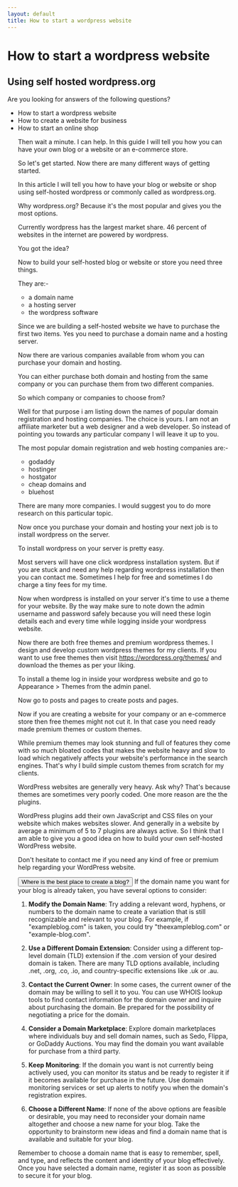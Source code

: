 ```yaml
---
layout: default
title: How to start a wordpress website
---
```


<h1>How to start a wordpress website</h1>
<h2 class="sub-title">Using self hosted wordpress.org</h2>

<p>Are you looking for answers of the following questions?</p>

<ul>
<li>How to start a wordpress website</li>
<li>How to create a website for business</li>
<li>How to start an online shop</li>

<p>Then wait a minute. I can help. In this guide I will tell you how you can have your own blog or a website or an e-commerce store.</p>

<p>So let's get started. Now there are many different ways of getting started.</p>

<p>In this article I will tell you how to have your blog or website or shop using self-hosted wordpress or commonly called as wordpress.org.</p>

<p>Why wordpress.org? Because it's the most popular and gives you the most options.</p>

<p>Currently wordpress has the largest market share. 46 percent of websites in the internet are powered by wordpress.</p>

<p>You got the idea?</p>

<p>Now to build your self-hosted blog or website or store you need three things.</p>

<p>They are:-</p>

<ul>
<li>a domain name</li>
<li>a hosting server</li>
<li>the wordpress software</li>
</ul>

<p>Since we are building a self-hosted website we have to purchase the first two items. Yes you need to purchase a domain name and a hosting server.</p>

<p>Now there are various companies available from whom you can purchase your domain and hosting.</p>

<p>You can either purchase both domain and hosting from the same company or you can purchase them from two different companies.</p>

<p>So which company or companies to choose from?</p>

<p>Well for that purpose i am listing down the names of popular domain registration and hosting companies. The choice is yours. I am not an affiliate marketer but a web designer and a web developer. So instead of pointing you towards any particular company I will leave it up to you.

<p>The most popular domain registration and web hosting companies are:-</p>

<ul>
<li>godaddy</li>
<li>hostinger</li>
<li>hostgator</li>
<li>cheap domains and</li>
<li>bluehost</li>
</ul>

<p>There are many more companies. I would suggest you to do more research on this particular topic.</p>

<p>Now once you purchase your domain and hosting your next job is to install wordpress on the server.</p>

<p>To install wordpress on your server is pretty easy.</p>

<p>Most servers will have one click wordpress installation system. But if you are stuck and need any help regarding wordpress installation then you can contact me. Sometimes I help for free and sometimes I do charge a tiny fees for my time.</p>

<p>Now when wordpress is installed on your server it's time to use a theme for your website. By the way make sure to note down the admin username and password safely because you will need these login details each and every time while logging inside your wordpress website.</p>

<p>Now there are both free themes and premium wordpress themes. I design and develop custom wordpress themes for my clients. If you want to use free themes then visit <a href="https://wordpress.org/themes/">https://wordpress.org/themes/</a> and download the themes as per your liking.</p>

<p>To install a theme log in inside your wordpress website and go to Appearance > Themes from the admin panel.</p>

<p>Now go to posts and pages to create posts and pages.</p>

<p>Now if you are creating a website for your company or an e-commerce store then free themes might not cut it. In that case you need ready made premium themes or custom themes.</p>

<p>While premium themes may look stunning and full of features they come with so much bloated codes that makes the website heavy and slow to load which negatively affects your website's performance in the search engines. That's why I build simple custom themes from scratch for my clients.</p>

<p>WordPress websites are generally very heavy. Ask why? That's because themes are sometimes very poorly coded. One more reason are the the plugins.</p> 

<p>WordPress plugins add their own JavaScript and CSS files on your website which makes websites slower. And generally in a website by average a minimum of 5 to 7 plugins are always active. So I think that I am able to give you a good idea on how to build your own self-hosted WordPress website.</p> 

<p>Don't hesitate to contact me if you need any kind of free or premium help regarding your WordPress website.</p>






































<button class="accordion">Where is the best place to create a blog?</button>
<span class="panel">
If the domain name you want for your blog is already taken, you have several options to consider:

1. **Modify the Domain Name**: Try adding a relevant word, hyphens, or numbers to the domain name to create a variation that is still recognizable and relevant to your blog. For example, if "exampleblog.com" is taken, you could try "theexampleblog.com" or "example-blog.com".

2. **Use a Different Domain Extension**: Consider using a different top-level domain (TLD) extension if the .com version of your desired domain is taken. There are many TLD options available, including .net, .org, .co, .io, and country-specific extensions like .uk or .au.

3. **Contact the Current Owner**: In some cases, the current owner of the domain may be willing to sell it to you. You can use WHOIS lookup tools to find contact information for the domain owner and inquire about purchasing the domain. Be prepared for the possibility of negotiating a price for the domain.

4. **Consider a Domain Marketplace**: Explore domain marketplaces where individuals buy and sell domain names, such as Sedo, Flippa, or GoDaddy Auctions. You may find the domain you want available for purchase from a third party.

5. **Keep Monitoring**: If the domain you want is not currently being actively used, you can monitor its status and be ready to register it if it becomes available for purchase in the future. Use domain monitoring services or set up alerts to notify you when the domain's registration expires.

6. **Choose a Different Name**: If none of the above options are feasible or desirable, you may need to reconsider your domain name altogether and choose a new name for your blog. Take the opportunity to brainstorm new ideas and find a domain name that is available and suitable for your blog.

Remember to choose a domain name that is easy to remember, spell, and type, and reflects the content and identity of your blog effectively. Once you have selected a domain name, register it as soon as possible to secure it for your blog.
</span>
